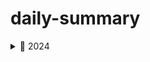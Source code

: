 # daily-summary

<details>
<summary>📂 2024</summary>

  <details>
  <summary>📂 10</summary>

  - [2024-10-20 첫 기록](2024/10/2024-10-20_첫_기록/README.md)
  - [2024-10-21 개발자가 된 계기](2024/10/2024-10-21_개발자가_된_계기/README.md)
  - [2024-10-22 목표](2024/10/2024-10-22_목표/README.md)
  - [2024-10-24 동기부여](2024/10/2024-10-24_동기부여/README.md)
  - [2024-10-25 이것 또한 지나가리라](2024/10/2024-10-25_이것_또한_지나가리라/README.md)
  - [2024-10-26 기록의 중요성](2024/10/2024-10-26_기록의_중요성/README.md)
  - [2024-10-27 GlobalExceptionHandler에 대해](2024/10/2024-10-27_GlobalExceptionHandler에_대해/README.md)
  - [2024-10-28 대규모 트래픽](2024/10/2024-10-28_대규모_트래픽/README.md)
  - [2024-10-30 MSA](2024/10/2024-10-30_MSA/README.md)
  - [2024-10-31 Redis](2024/10/2024-10-31_Redis/README.md)
  
  </details>
  <details>
  <summary>📂 11</summary>

  - [2024-11-01 RabbitMQ](2024/11/2024-11-01_RabbitMQ/README.md)
  - [2024-11-02 마이크로서비스 아키텍처 오케스트레이션](2024/11/2024-11-02_마이크로서비스_아키텍처_오케스트레이션/README.md)
  - [2024-11-03 데이터베이스 최적화](2024/11/2024-11-03_데이터베이스_최적화/README.md)
  - [2024-11-04 자료구조와 알고리즘](2024/11/2024-11-04_자료구조와_알고리즘/README.md)
  - [2024-11-05 알고 쓰자](2024/11/2024-11-05_알고_쓰자/README.md)
  - [2024-11-06 static class](2024/11/2024-11-06_static_class/README.md)
  - [2024-11-06 추상화](2024/11/2024-11-06_추상화/README.md)
  - [2024-11-09 접근 제어자](2024/11/2024-11-09_접근_제어자/README.md)
  - [2024-11-10 Docker](2024/11/2024-11-10_Docker/README.md)
  - [2024-11-11 애자일 방법론](2024/11/2024-11-11_애자일_방법론/README.md)
  - [2024-11-12 형상 관리](2024/11/2024-11-12_형상_관리/README.md)
  - [2024-11-14 도메인](2024/11/2024-11-14_도메인/README.md)
  - [2024-11-15 Kubernetes](2024/11/2024-11-15_Kubernetes/README.md)
  - [2024-11-16 RESTful api](2024/11/2024-11-16_RESTful_api/README.md)
  - [2024-11-17 영어 공부](2024/11/2024-11-17_영어_공부/README.md)
  - [2024-11-18 Elasticsearch](2024/11/2024-11-18_Elasticsearch/README.md)
  - [2024-11-19 자바 공화국](2024/11/2024-11-19_자바_공화국/README.md)
  - [2024-11-20 프리랜서](2024/11/2024-11-20_프리랜서/README.md)
  - [2024-11-21 프리랜서 2](2024/11/2024-11-21_프리랜서_2/README.md)
  - [2024-11-22 JDK 버전별 차이점](2024/11/2024-11-22_JDK_버전별_차이점/README.md)
  - [2024-11-23 Maven과 Gradle](2024/11/2024-11-23_Maven과_Gradle/README.md)
  - [2024-11-24 Monolithic](2024/11/2024-11-24_Monolithic/README.md)
  - [2024-11-25 요구사항 명세화](2024/11/2024-11-25_요구사항_명세화/README.md)
  - [2024-11-26 원서를 읽다 1(Wonder)](2024/11/2024-11-26_원서를_읽다_1(Wonder)/README.md)
  - [2024-11-27 MyBatis To JPA](2024/11/2024-11-27_MyBatis_To_JPA/README.md)
  - [2024-11-28 데이터 모델링](2024/11/2024-11-28_데이터_모델링/README.md)
  - [2024-11-29 친구와 한잔](2024/11/2024-11-29_친구와_한잔/README.md)
  - [2024-11-30 Sequence Diagram](2024/11/2024-11-30_Sequence_Diagram/README.md)
  
  </details>
  <details>
  <summary>📂 12</summary>

  - [2024-12-01 TDD](2024/12/2024-12-01_TDD/README.md)
  - [2024-12-02 Spring Security](2024/12/2024-12-02_Spring_Security/README.md)
  - [2024-12-03 Spring Batch](2024/12/2024-12-03_Spring_Batch/README.md)
  - [2024-12-04 Spring LDAP](2024/12/2024-12-04_Spring_LDAP/README.md)
  - [2024-12-05 프리랜서 전향 4일째](2024/12/2024-12-05_프리랜서_전향_4일째/README.md)
  - [2024-12-06 친구들과의 토이 프로젝트 기획](2024/12/2024-12-06_친구들과의_토이_프로젝트_기획/README.md)
  - [2024-12-07 AWS](2024/12/2024-12-07_AWS/README.md)
  - [2024-12-08 Lombok](2024/12/2024-12-08_Lombok/README.md)
  - [2024-12-11 Macbook 잘 쓰기](2024/12/2024-12-11_Macbook_잘_쓰기/README.md)
  - [2024-12-13 Git branch main과 master](2024/12/2024-12-13_Git_branch_main과_master/README.md)
  - [2024-12-15 감기걸림..](2024/12/2024-12-15_감기걸림../README.md)
  - [2024-12-16 TLS](2024/12/2024-12-16_TLS/README.md)
  - [2024-12-17 접근 제어자 2](2024/12/2024-12-17_접근_제어자_2/README.md)
  - [2024-12-21 DDD](2024/12/2024-12-21_DDD/README.md)
  - [2024-12-24 근무](2024/12/2024-12-24_근무/README.md)
  - [2024-12-25 크리스마스🎄](2024/12/2024-12-25_크리스마스🎄/README.md)
  
  </details>

</details>

